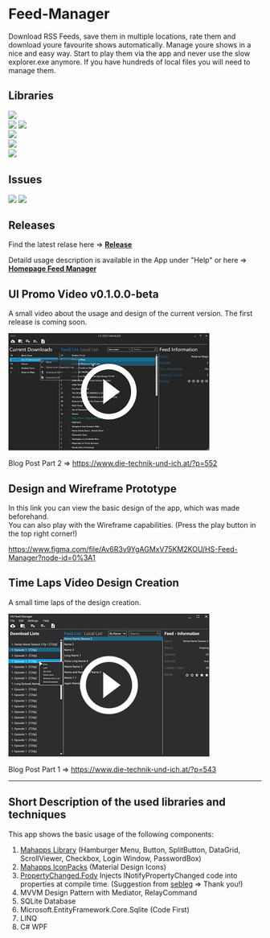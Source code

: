 # Feed-Manager
Download RSS Feeds, save them in multiple locations, rate them and download youre favourite shows automatically.
Manage youre shows in a nice and easy way. Start to play them via the app and never use the slow explorer.exe anymore.
If you have hundreds of local files you will need to manage them.

## Libraries
[![](https://img.shields.io/github/release/JustForFunDeveloper/Feed-Manager-WPF-App.svg)](https://github.com/JustForFunDeveloper/HS-Feed-Suite) <br/>
[![](https://img.shields.io/badge/MahApps.Metro-2.0.0_alpha0262-blue.svg)](https://github.com/MahApps/MahApps.Metro)
[![](https://img.shields.io/badge/MahApps.Metro.IconPacks-3.0.0_alpha0141-blue.svg)](https://github.com/MahApps/MahApps.Metro.IconPacks) <br/>
[![](https://img.shields.io/badge/PropertyChanged.Fody-3.0.0-green.svg)](https://github.com/Fody/PropertyChanged) <br/>
![](https://img.shields.io/badge/Microsoft.EntityFrameworkCore.Sqlite.Core-2.2.4-orange.svg) <br/>
![](https://img.shields.io/badge/.NET_Framework-4.6.1-yellow.svg) <br/>

## Issues
[![](https://img.shields.io/github/issues-raw/JustForFunDeveloper/Feed-Manager-WPF-App.svg?style=flat-square)](https://github.com/JustForFunDeveloper/Feed-Manager-WPF-App/issues)
[![](https://img.shields.io/github/issues-closed-raw/JustForFunDeveloper/Feed-Manager-WPF-App.svg?style=flat-square)](https://github.com/JustForFunDeveloper/Feed-Manager-WPF-App/issues)

## Releases

Find the latest relase here =>
[<b>Release</b>](https://github.com/JustForFunDeveloper/Feed-Manager-WPF-App/releases)

Detaild usage description is available in the App under "Help" or here => [<b>Homepage Feed Manager</b>](https://www.die-technik-und-ich.at/?page_id=557)

## UI Promo Video  v0.1.0.0-beta
A small video about the usage and design of the current version. The first release is coming soon.

[![Promo-Video](./Pictures/Promo-Video.png)](https://www.die-technik-und-ich.at/wp-content/uploads/2019/04/17-18-04-2019_21_01_47.mp4)

Blog Post Part 2 =>
https://www.die-technik-und-ich.at/?p=552

## Design and Wireframe Prototype

In this link you can view the basic design of the app, which was made beforehand. <br/>
You can also play with the Wireframe capabilities. (Press the play button in the top right corner!)

https://www.figma.com/file/Av6R3v9YgAGMxV75KM2KOU/HS-Feed-Manager?node-id=0%3A1

## Time Laps Video Design Creation

A small time laps of the design creation.

[![Design Time Laps](./Pictures/HS-Feed-Manager.png)](http://www.die-technik-und-ich.at/wp-content/uploads/2019/03/HS_final.mp4)

Blog Post Part 1 =>
https://www.die-technik-und-ich.at/?p=543 <br/>

- - - -
## Short Description of the used libraries and techniques
This app shows the basic usage of the following components:

1. [Mahapps Library](https://github.com/MahApps/MahApps.Metro) (Hamburger Menu, Button, SplitButton, DataGrid, ScrollViewer, Checkbox, Login Window, PasswordBox)
2. [Mahapps IconPacks](https://github.com/MahApps/MahApps.Metro.IconPacks) (Material Design Icons)
3. [PropertyChanged.Fody](https://github.com/Fody/PropertyChanged) Injects INotifyPropertyChanged code into properties at compile time. (Suggestion from [sebleg](https://github.com/sebleg) => Thank you!)
4. MVVM Design Pattern with Mediator, RelayCommand
5. SQLite Database
6. Microsoft.EntityFramework.Core.Sqlite (Code First)
7. LINQ
8. C# WPF
